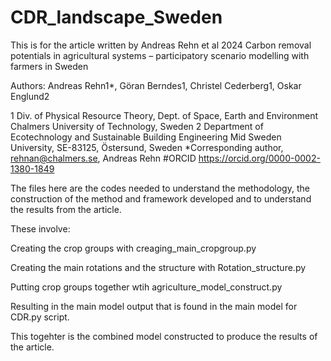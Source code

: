 # CDR_landscape_Sweden
This is for the article written by Andreas Rehn et al 2024  Carbon removal potentials in agricultural systems – participatory scenario modelling with farmers in Sweden


Authors: Andreas Rehn1*, Göran Berndes1, Christel Cederberg1, Oskar Englund2

1 Div. of Physical Resource Theory, Dept. of Space, Earth and Environment Chalmers University of Technology, Sweden 2 Department of Ecotechnology and Sustainable Building Engineering Mid Sweden University, SE-83125, Östersund, Sweden *Corresponding author, rehnan@chalmers.se, Andreas Rehn #ORCID https://orcid.org/0000-0002-1380-1849

The files here are the codes needed to understand the methodology, the construction of the method and framework developed and to understand the results from the article.

These involve:

Creating the crop groups with creaging_main_cropgroup.py

Creating the main rotations and the structure with Rotation_structure.py

Putting crop groups together wtih agriculture_model_construct.py

Resulting in the main model output that is found in the main model for CDR.py script.

This togehter is the combined model constructed to produce the results of the article.
